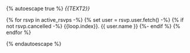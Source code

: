 {% autoescape true %}
*{{TEXT2}}*

{% for rsvp in active_rsvps -%}
    {% set user = rsvp.user.fetch() -%}
    {% if not rsvp.cancelled -%}
        {{loop.index}}. {{ user.name }}
    {%- endif %}
{% endfor %}

{% endautoescape %}
